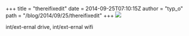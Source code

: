 +++
title = "thereifixedit"
date = 2014-09-25T07:10:15Z
author = "typ_o"
path = "/blog/2014/09/25/thereifixedit"
+++
[![](https://flipdot.org/blog/uploads/ifixedit.serendipityThumb.jpg)](https://flipdot.org/blog/uploads/ifixedit.jpg)

int/ext-ernal drive, int/ext-ernal wifi

